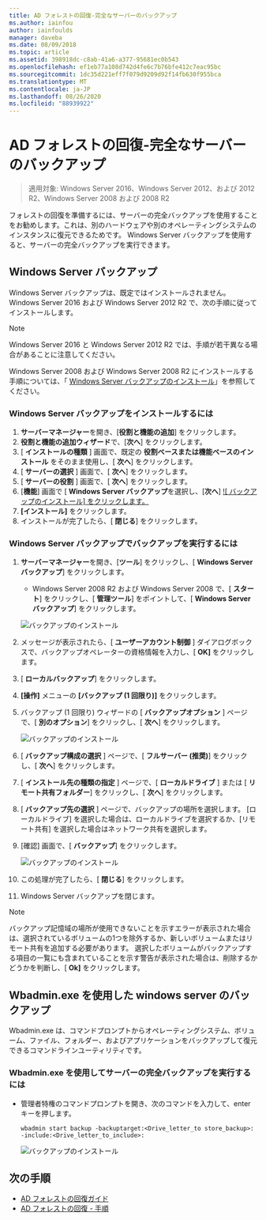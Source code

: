 ```yaml
---
title: AD フォレストの回復-完全なサーバーのバックアップ
ms.author: iainfou
author: iainfoulds
manager: daveba
ms.date: 08/09/2018
ms.topic: article
ms.assetid: 398918dc-c8ab-41a6-a377-95681ec0b543
ms.openlocfilehash: ef1eb77a108d742d4fe6c7b76bfe412c7eac95bc
ms.sourcegitcommit: 1dc35d221eff7f079d9209d92f14fb630f955bca
ms.translationtype: MT
ms.contentlocale: ja-JP
ms.lasthandoff: 08/26/2020
ms.locfileid: "88939922"
---
```

# <a name="ad-forest-recovery---backing-up-a-full-server"></a>AD フォレストの回復-完全なサーバーのバックアップ

>適用対象: Windows Server 2016、Windows Server 2012、および 2012 R2、Windows Server 2008 および 2008 R2

フォレストの回復を準備するには、サーバーの完全バックアップを使用することをお勧めします。これは、別のハードウェアや別のオペレーティングシステムのインスタンスに復元できるためです。  Windows Server バックアップを使用すると、サーバーの完全バックアップを実行できます。

## <a name="windows-server-backup"></a>Windows Server バックアップ

Windows Server バックアップは、既定ではインストールされません。 Windows Server 2016 および Windows Server 2012 R2 で、次の手順に従ってインストールします。

>[!NOTE]
>Windows Server 2016 と Windows Server 2012 R2 では、手順が若干異なる場合があることに注意してください。

Windows Server 2008 および Windows Server 2008 R2 にインストールする手順については、「 [Windows Server バックアップのインストール](/previous-versions/windows/it-pro/windows-server-2008-R2-and-2008/cc771232(v=ws.10))」を参照してください。

### <a name="to-install-windows-server-backup"></a>Windows Server バックアップをインストールするには

1. **サーバーマネージャー**を開き、[**役割と機能の追加**] をクリックします。
2. **役割と機能の追加ウィザード**で、[**次へ**] をクリックします。
3. [ **インストールの種類** ] 画面で、既定の **役割ベースまたは機能ベースのインストール** をそのまま使用し、[ **次へ**] をクリックします。
4. [ **サーバーの選択** ] 画面で、[ **次へ**] をクリックします。
5. [ **サーバーの役割** ] 画面で、[ **次へ**] をクリックします。
6. [**機能**] 画面で [ **Windows Server バックアップ**を選択し、[**次へ**] [ 
    ![ バックアップのインストール] をクリックします。](media/AD-Forest-Recovery-Backing-up-a-Full-Server/fullbackup2.png)
7. **[インストール]** をクリックします。
8. インストールが完了したら、[ **閉じる**] をクリックします。

### <a name="to-perform-a-backup-with-windows-server-backup"></a>Windows Server バックアップでバックアップを実行するには

1. **サーバーマネージャー**を開き、[**ツール**] をクリックし、[ **Windows Server バックアップ**] をクリックします。
   - Windows Server 2008 R2 および Windows Server 2008 で、[ **スタート**] をクリックし、[ **管理ツール**] をポイントして、[ **Windows Server バックアップ**] をクリックします。

   ![バックアップのインストール](media/AD-Forest-Recovery-Backing-up-a-Full-Server/fullbackup1.png)

2. メッセージが表示されたら、[ **ユーザーアカウント制御** ] ダイアログボックスで、バックアップオペレーターの資格情報を入力し、[ **OK]** をクリックします。
3. [ **ローカルバックアップ**] をクリックします。
4. **[操作]** メニューの **[バックアップ (1 回限り)]** をクリックします。
5. バックアップ (1 回限り) ウィザードの [ **バックアップオプション** ] ページで、[ **別のオプション**] をクリックし、[ **次へ**] をクリックします。

   ![バックアップのインストール](media/AD-Forest-Recovery-Backing-up-a-Full-Server/fullbackup3.png)

6. [ **バックアップ構成の選択** ] ページで、[ **フルサーバー (推奨)**] をクリックし、[ **次へ**] をクリックします。
7. [ **インストール先の種類の指定** ] ページで、[ **ローカルドライブ** ] または [ **リモート共有フォルダー**] をクリックし、[ **次へ**] をクリックします。
8. [ **バックアップ先の選択** ] ページで、バックアップの場所を選択します。  [ローカルドライブ] を選択した場合は、ローカルドライブを選択するか、[リモート共有] を選択した場合はネットワーク共有を選択します。
9. [確認] 画面で、[ **バックアップ**] をクリックします。

   ![バックアップのインストール](media/AD-Forest-Recovery-Backing-up-a-Full-Server/fullbackup4.png)

10. この処理が完了したら、[ **閉じる**] をクリックします。
11. Windows Server バックアップを閉じます。

>[!NOTE]
>バックアップ記憶域の場所が使用できないことを示すエラーが表示された場合は、選択されているボリュームの1つを除外するか、新しいボリュームまたはリモート共有を追加する必要があります。
>選択したボリュームがバックアップする項目の一覧にも含まれていることを示す警告が表示された場合は、削除するかどうかを判断し、[ **Ok]** をクリックします。

## <a name="using-wbadminexe-to-backup-a-windows-server"></a>Wbadmin.exe を使用した windows server のバックアップ

Wbadmin.exe は、コマンドプロンプトからオペレーティングシステム、ボリューム、ファイル、フォルダー、およびアプリケーションをバックアップして復元できるコマンドラインユーティリティです。

### <a name="to-perform-a-full-server-backup-using-wbadminexe"></a>Wbadmin.exe を使用してサーバーの完全バックアップを実行するには

- 管理者特権のコマンドプロンプトを開き、次のコマンドを入力して、enter キーを押します。

   ```
   wbadmin start backup -backuptarget:<Drive_letter_to store_backup>: -include:<Drive_letter_to_include>:
   ```

   ![バックアップのインストール](media/AD-Forest-Recovery-Backing-up-a-Full-Server/fullbackup5.png)

## <a name="next-steps"></a>次の手順

- [AD フォレストの回復ガイド](AD-Forest-Recovery-Guide.md)
- [AD フォレストの回復 - 手順](AD-Forest-Recovery-Procedures.md)
